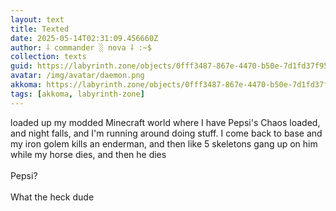 ```yaml
---
layout: text
title: Texted
date: 2025-05-14T02:31:09.456660Z
author: ⸸ commander ░ nova ⸸ :~$
collection: texts
guid: https://labyrinth.zone/objects/0fff3487-867e-4470-b50e-7d1fd37f95a7
avatar: /img/avatar/daemon.png
akkoma: https://labyrinth.zone/objects/0fff3487-867e-4470-b50e-7d1fd37f95a7
tags: [akkoma, labyrinth-zone]
---
```


<p>loaded up my modded Minecraft world where I have Pepsi's Chaos loaded, and night falls, and I'm running around doing stuff. I come back to base and my iron golem kills an enderman, and then like 5 skeletons gang up on him while my horse dies, and then he dies<br><br>Pepsi?<br><br>What the heck dude</p>